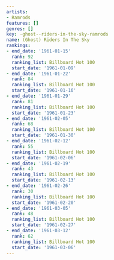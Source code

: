 ```yaml
---
artists:
- Ramrods
features: []
genres: []
key: -ghost--riders-in-the-sky-ramrods
name: (Ghost) Riders In The Sky
rankings:
- end_date: '1961-01-15'
  rank: 92
  ranking_list: Billboard Hot 100
  start_date: '1961-01-09'
- end_date: '1961-01-22'
  rank: 84
  ranking_list: Billboard Hot 100
  start_date: '1961-01-16'
- end_date: '1961-01-29'
  rank: 81
  ranking_list: Billboard Hot 100
  start_date: '1961-01-23'
- end_date: '1961-02-05'
  rank: 68
  ranking_list: Billboard Hot 100
  start_date: '1961-01-30'
- end_date: '1961-02-12'
  rank: 55
  ranking_list: Billboard Hot 100
  start_date: '1961-02-06'
- end_date: '1961-02-19'
  rank: 43
  ranking_list: Billboard Hot 100
  start_date: '1961-02-13'
- end_date: '1961-02-26'
  rank: 30
  ranking_list: Billboard Hot 100
  start_date: '1961-02-20'
- end_date: '1961-03-05'
  rank: 48
  ranking_list: Billboard Hot 100
  start_date: '1961-02-27'
- end_date: '1961-03-12'
  rank: 62
  ranking_list: Billboard Hot 100
  start_date: '1961-03-06'
---
```


